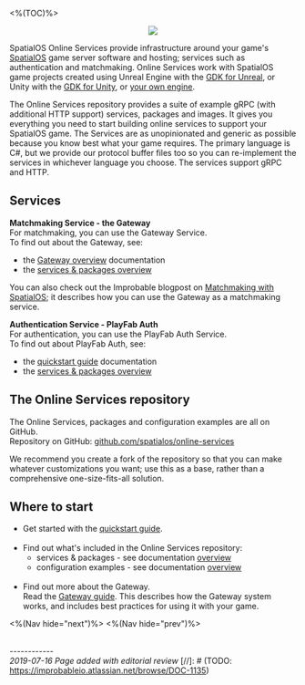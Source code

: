 <%(TOC)%>

<p align="center"><img src="{{assetRoot}}img/docs-header-diagram.png" /></p>

SpatialOS Online Services provide infrastructure around your game's [SpatialOS](https://docs.improbable.io) game server software and hosting; services such as authentication and matchmaking. Online Services work with SpatialOS game projects created using Unreal Engine with the [GDK for Unreal](https://docs.improbable.io/unreal), or Unity with the [GDK for Unity](https://docs.improbable.io/unity), or [your own engine](https://docs.improbable.io/reference/latest/shared/byoe/introduction).

The Online Services repository provides a suite of example gRPC (with additional HTTP support) services, packages and images. It gives you everything you need to start building online services to support your SpatialOS game. The Services are as unopinionated and generic as possible because you know best what your game requires. The primary language is C#, but we provide our protocol buffer files too so you can re-implement the services in whichever language you choose. The services support gRPC and HTTP.

## Services
**Matchmaking Service - the Gateway** </br>
For matchmaking, you can use the Gateway Service.</br>
To find out about the Gateway, see:

* the [Gateway overview]({{urlRoot}}/content/services-packages/gateway) documentation
* the [services & packages overview]({{urlRoot}}/content/services-packages/overview)

You can also check out the Improbable blogpost on [Matchmaking with SpatialOS](https://improbable.io/blog/matchmaking-with-spatialos); it describes how you can use the Gateway as a matchmaking service.

**Authentication Service - PlayFab Auth** </br>
For authentication, you can use the PlayFab Auth Service.</br>
To find out about PlayFab Auth, see:

* the [quickstart guide]({{urlRoot}}/content/get-started/quickstart-guide/introduction) documentation
* the [services & packages overview]({{urlRoot}}/content/services-packages/overview)

## The Online Services repository
The Online Services, packages and configuration examples are all on GitHub.</br>
Repository on GitHub: [github.com/spatialos/online-services](https://github.com/spatialos/online-services)

We recommend you create a fork of the repository so that you can make whatever customizations you want; use this as a base, rather than a comprehensive one-size-fits-all solution.


## Where to start

* Get started with the [quickstart guide]({{urlRoot}}/content/get-started/quickstart-guide/introduction).
  </br></br>
* Find out what's included in the Online Services repository:</br>
    - services & packages - see documentation [overview]({{urlRoot}}/content/services-packages/overview)</br>
    - configuration examples - see documentation [overview]({{urlRoot}}/content/configuration-examples/examples-intro)
     </br></br>
* Find out more about the Gateway.</br>
Read the [Gateway guide]({{urlRoot}}/content/services-packages/gateway). This describes how the Gateway system works, and includes best practices for using it with your game.

<%(Nav hide="next")%>
<%(Nav hide="prev")%>

<br/>------------<br/>
_2019-07-16 Page added with editorial review_
[//]: # (TODO: https://improbableio.atlassian.net/browse/DOC-1135)
